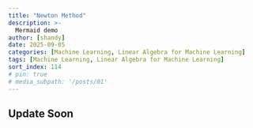 ```yaml
---
title: "Newton Method"
description: >-
  Mermaid demo
author: [shandy]
date: 2025-09-05
categories: [Machine Learning, Linear Algebra for Machine Learning]
tags: [Machine Learning, Linear Algebra for Machine Learning]
sort_index: 114
# pin: true
# media_subpath: '/posts/01'
---
```


## Update Soon

